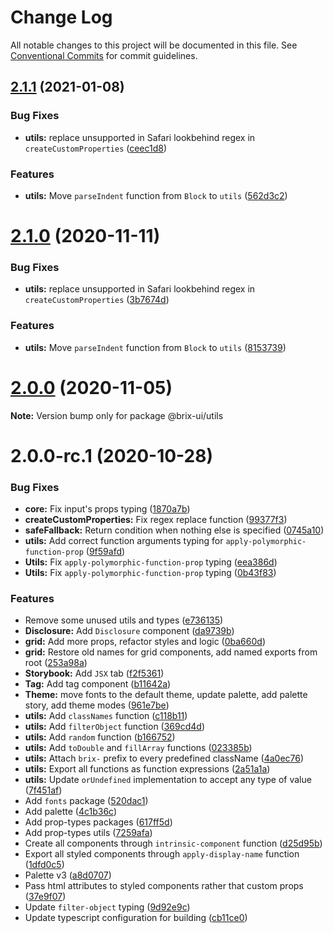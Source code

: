 # Change Log

All notable changes to this project will be documented in this file.
See [Conventional Commits](https://conventionalcommits.org) for commit guidelines.

## [2.1.1](https://github.com/uStudioTeam/brix-ui/compare/2.0.0...2.1.1) (2021-01-08)


### Bug Fixes

* **utils:** replace unsupported in Safari lookbehind regex in `createCustomProperties` ([ceec1d8](https://github.com/uStudioTeam/brix-ui/commit/ceec1d880fd3fc1787831505eb9477ab8f33f0e4))


### Features

* **utils:** Move `parseIndent` function from `Block` to `utils` ([562d3c2](https://github.com/uStudioTeam/brix-ui/commit/562d3c2c02fa5c16292d6d9efe5822e5e50714a2))





# [2.1.0](https://github.com/uStudioTeam/brix-ui/compare/2.0.0...2.1.0) (2020-11-11)


### Bug Fixes

* **utils:** replace unsupported in Safari lookbehind regex in `createCustomProperties` ([3b7674d](https://github.com/uStudioTeam/brix-ui/commit/3b7674d5c03bab47e6eb0aff9fcae00d60a41390))


### Features

* **utils:** Move `parseIndent` function from `Block` to `utils` ([8153739](https://github.com/uStudioTeam/brix-ui/commit/8153739d37110bac7f0f286fe2f0239b91603c5c))





# [2.0.0](https://github.com/uStudioTeam/brix-ui/compare/v2.0.0-rc.1...2.0.0) (2020-11-05)

**Note:** Version bump only for package @brix-ui/utils





# 2.0.0-rc.1 (2020-10-28)


### Bug Fixes

* **core:** Fix input's props typing ([1870a7b](https://github.com/uStudioTeam/brix-ui/commit/1870a7b773ce7f2cbc6f79a01e0b32b28a4241d9))
* **createCustomProperties:** Fix regex replace function ([99377f3](https://github.com/uStudioTeam/brix-ui/commit/99377f3aa865bbfa069bd3e3444a3b121b00cf9d))
* **safeFallback:** Return condition when nothing else is specified ([0745a10](https://github.com/uStudioTeam/brix-ui/commit/0745a107c9707350b16ca2e901eaff48b29260c8))
* **utils:** Add correct function arguments typing for `apply-polymorphic-function-prop` ([9f59afd](https://github.com/uStudioTeam/brix-ui/commit/9f59afd93dddf8cb96276394cc75d0afc26ec3dd))
* **Utils:** Fix `apply-polymorphic-function-prop` typing ([eea386d](https://github.com/uStudioTeam/brix-ui/commit/eea386d72f17eef47eb78dcd34c669ccfde4b4d3))
* **Utils:** Fix `apply-polymorphic-function-prop` typing ([0b43f83](https://github.com/uStudioTeam/brix-ui/commit/0b43f83d5b9c9924c2f2e3639d5266049697c8a0))


### Features

* Remove some unused utils and types ([e736135](https://github.com/uStudioTeam/brix-ui/commit/e7361355917fd9747703baafdae1fb0f72591419))
* **Disclosure:** Add `Disclosure` component ([da9739b](https://github.com/uStudioTeam/brix-ui/commit/da9739bee942aa7bb50741f119aacc61dee70149))
* **grid:** Add more props, refactor styles and logic ([0ba660d](https://github.com/uStudioTeam/brix-ui/commit/0ba660d695035b202965036dcd99190b2e33fbf0))
* **grid:** Restore old names for grid components, add named exports from root ([253a98a](https://github.com/uStudioTeam/brix-ui/commit/253a98a22c6ef767c58a64637620fc1a7f2d6ba2))
* **Storybook:** Add `JSX` tab ([f2f5361](https://github.com/uStudioTeam/brix-ui/commit/f2f5361fb7be732722c215fa61e17124e27ef1b4))
* **Tag:** Add tag component ([b11642a](https://github.com/uStudioTeam/brix-ui/commit/b11642a24c6ab5b2771e4176bf59ba586bd7e00d))
* **Theme:** move fonts to the default theme, update palette, add palette story, add theme modes ([961e7be](https://github.com/uStudioTeam/brix-ui/commit/961e7beb70907dcfb3e0b0de25138e144b283db0))
* **utils:** Add `classNames` function ([c118b11](https://github.com/uStudioTeam/brix-ui/commit/c118b11817894fb6696059d64c9101a65a727d00))
* **utils:** Add `filterObject` function ([369cd4d](https://github.com/uStudioTeam/brix-ui/commit/369cd4d839fde43872365c14693d2dd443f3e2c5))
* **utils:** Add `random` function ([b166752](https://github.com/uStudioTeam/brix-ui/commit/b1667520287dc460faba9520d3d9d34a3630ddcc))
* **utils:** Add `toDouble` and `fillArray` functions ([023385b](https://github.com/uStudioTeam/brix-ui/commit/023385b048ead93b98e239798116538e33466f42))
* **utils:** Attach `brix-` prefix to every predefined className ([4a0ec76](https://github.com/uStudioTeam/brix-ui/commit/4a0ec76a3279fdabc1adbcc6918598ec6541c8f9))
* **utils:** Export all functions as function expressions ([2a51a1a](https://github.com/uStudioTeam/brix-ui/commit/2a51a1a43095113c7d361f10108ddffb6dabb556))
* **utils:** Update `orUndefined` implementation to accept any type of value ([7f451af](https://github.com/uStudioTeam/brix-ui/commit/7f451aff7afb9fae42302289256ac834769bc319))
* Add `fonts` package ([520dac1](https://github.com/uStudioTeam/brix-ui/commit/520dac1be641aa04a433ccc0c8dec467ff429c03))
* Add palette ([4c1b36c](https://github.com/uStudioTeam/brix-ui/commit/4c1b36ca177f750a242da4f9af12467e2fda677b))
* Add prop-types packages ([617ff5d](https://github.com/uStudioTeam/brix-ui/commit/617ff5d338b5dcb14b9a7ba00d76157a78d03a27))
* Add prop-types utils ([7259afa](https://github.com/uStudioTeam/brix-ui/commit/7259afa5bb8c745f118e63274b1df3f61b5f7795))
* Create all components through `intrinsic-component` function ([d25d95b](https://github.com/uStudioTeam/brix-ui/commit/d25d95b5f33568b274efd654402bf3d7d927a98d))
* Export all styled components through `apply-display-name` function ([1dfd0c5](https://github.com/uStudioTeam/brix-ui/commit/1dfd0c54b2460fb8292747f5d2505fce59615e49))
* Palette v3 ([a8d0707](https://github.com/uStudioTeam/brix-ui/commit/a8d0707506c6bbfa2fe8e8548fe0920007ffda9e))
* Pass html attributes to styled components rather that custom props ([37e9f07](https://github.com/uStudioTeam/brix-ui/commit/37e9f0743f36c38be64424a482f26f827f44e524))
* Update `filter-object` typing ([9d92e9c](https://github.com/uStudioTeam/brix-ui/commit/9d92e9cba8539611d5eda7734c645d186b9960bc))
* Update typescript configuration for building ([cb11ce0](https://github.com/uStudioTeam/brix-ui/commit/cb11ce0ff7fccef7088f9fc9c9ca9c615a8ab2fb))

